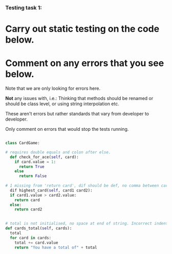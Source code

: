 ### Testing task 1:

# Carry out static testing on the code below.
# Comment on any errors that you see below.

Note that we are only looking for errors here.

**Not** any issues with, i.e.: 
Thinking that methods should be renamed or should be class level, or using string interpolation etc. 

These aren't errors but rather standards that vary from developer to developer. 

Only comment on errors that would stop the tests running.

```python

class CardGame:

# requires double equals and colon after else. 
  def check_for_ace(self, card):
    if card.value = 1:
      return True
    else
      return False
   
# 1 missing from 'return card', dif should be def, no comma between card1 and card2. Incorrect indentation
  dif highest_card(self, card1 card2):
  if card1.value > card2.value:
    return card
  else:
    return card2
  

# total is not initialised, no space at end of string. Incorrect indentation.
def cards_total(self, cards):
  total
  for card in cards:
    total += card.value
    return "You have a total of" + total
  

